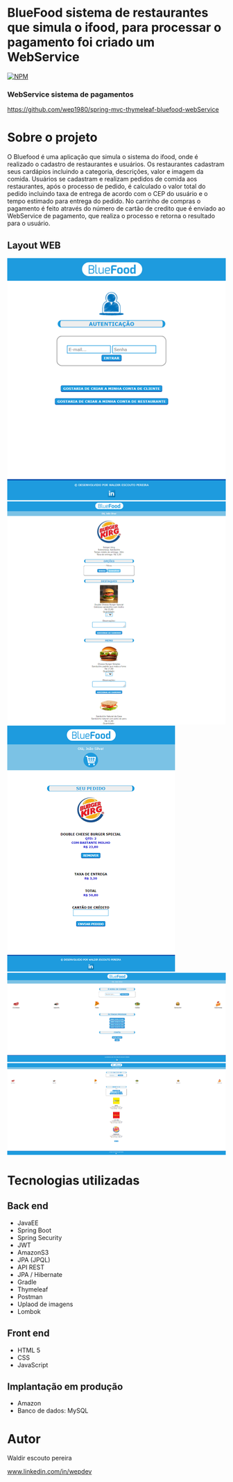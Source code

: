# BlueFood sistema de restaurantes que simula o ifood, para processar o pagamento foi criado um WebService
[![NPM](https://img.shields.io/npm/l/react)](https://github.com/wep1980/spring-mvc-thymeleaf-bluefood/blob/master/LICENSE) 
### WebService sistema de pagamentos
https://github.com/wep1980/spring-mvc-thymeleaf-bluefood-webService

# Sobre o projeto

O Bluefood é uma aplicação que simula o sistema do ifood, onde é realizado o cadastro de restaurantes e usuários. Os restaurantes cadastram seus cardápios incluindo a categoria, descrições, valor e imagem da comida.
Usuários se cadastram e realizam pedidos de comida aos restaurantes, após o processo de pedido, é calculado o valor total do pedido incluindo taxa de entrega de acordo com o CEP do usuário
e o tempo estimado para entrega do pedido. No carrinho de compras o pagamento é feito através do número de cartão de credito que é enviado ao WebService de pagamento, que realiza o processo e retorna o resultado para o usuário.


## Layout WEB
![web 1](https://github.com/wep1980/spring-mvc-thymeleaf-bluefood-webService/blob/master/bf01.png) 
![web 2](https://github.com/wep1980/spring-mvc-thymeleaf-bluefood-webService/blob/master/bf04.png) 
![web 3](https://github.com/wep1980/spring-mvc-thymeleaf-bluefood-webService/blob/master/bf05.png)
![web 4](https://github.com/wep1980/spring-mvc-thymeleaf-bluefood-webService/blob/master/bf02.png)
![web 5](https://github.com/wep1980/spring-mvc-thymeleaf-bluefood-webService/blob/master/bf03.png)

# Tecnologias utilizadas
## Back end
- JavaEE
- Spring Boot
- Spring Security
- JWT
- AmazonS3
- JPA (JPQL)
- API REST
- JPA / Hibernate
- Gradle
- Thymeleaf
- Postman
- Uplaod de imagens
- Lombok
## Front end
- HTML 5
- CSS
- JavaScript
## Implantação em produção
- Amazon
- Banco de dados: MySQL

# Autor

Waldir escouto pereira

www.linkedin.com/in/wepdev

